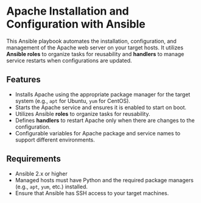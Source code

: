# Apache Installation and Configuration with Ansible

This Ansible playbook automates the installation, configuration, and management of the Apache web server on your target hosts. It utilizes **Ansible roles** to organize tasks for reusability and **handlers** to manage service restarts when configurations are updated.

## Features

- Installs Apache using the appropriate package manager for the target system (e.g., `apt` for Ubuntu, `yum` for CentOS).
- Starts the Apache service and ensures it is enabled to start on boot.
- Utilizes Ansible **roles** to organize tasks for reusability.
- Defines **handlers** to restart Apache only when there are changes to the configuration.
- Configurable variables for Apache package and service names to support different environments.

## Requirements

- Ansible 2.x or higher
- Managed hosts must have Python and the required package managers (e.g., `apt`, `yum`, etc.) installed.
- Ensure that Ansible has SSH access to your target machines.
